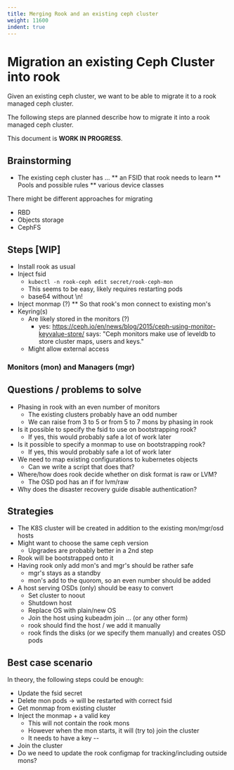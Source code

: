 ```yaml
---
title: Merging Rook and an existing ceph cluster
weight: 11600
indent: true
---
```


# Migration an existing Ceph Cluster into rook

Given an existing ceph cluster, we want to be able to migrate
it to a rook managed ceph cluster.

The following steps are planned describe how to
migrate it into a rook managed ceph cluster.

This document is **WORK IN PROGRESS**.

## Brainstorming

* The existing ceph cluster has ...
** an FSID that rook needs to learn
** Pools and possible rules
** various device classes

There might be different approaches for migrating

* RBD
* Objects storage
* CephFS

## Steps [WIP]

* Install rook as usual
* Inject fsid
  * `kubectl -n rook-ceph edit secret/rook-ceph-mon`
  * This seems to be easy, likely requires restarting pods
  * base64 without \n!
* Inject monmap (?)
** So that rook's mon connect to existing mon's
* Keyring(s)
  * Are likely stored in the monitors (?)
    * yes:
      https://ceph.io/en/news/blog/2015/ceph-using-monitor-keyvalue-store/
      says: "Ceph monitors make use of leveldb to store cluster maps, users and keys."
  * Might allow external access

### Monitors (mon) and Managers (mgr)


## Questions / problems to solve

* Phasing in rook with an even number of monitors
  * The existing clusters probably have an odd number
  * We can raise from 3 to 5 or from 5 to 7 mons by phasing in rook
* Is it possible to specify the fsid to use on bootstrapping rook?
  * If yes, this would probably safe a lot of work later
* Is it possible to specify a monmap to use on bootstrapping rook?
  * If yes, this would probably safe a lot of work later
* We need to map existing configurations to kubernetes objects
  * Can we write a script that does that?
* Where/how does rook decide whether on disk format is raw or LVM?
  * The OSD pod has an if for lvm/raw
* Why does the disaster recovery guide disable authentication?

## Strategies

* The K8S cluster will be created in addition to the existing
  mon/mgr/osd hosts
* Might want to choose the same ceph version
  * Upgrades are probably better in a 2nd step
* Rook will be bootstrapped onto it
* Having rook only add mon's and mgr's should be rather safe
  * mgr's stays as a standby
  * mon's add to the quorom, so an even number should be added
* A host serving OSDs (only) should be easy to convert
  * Set cluster to noout
  * Shutdown host
  * Replace OS with plain/new OS
  * Join the host using kubeadm join ... (or any other form)
  * rook should find the host / we add it manually
  * rook finds the disks (or we specify them manually) and creates OSD
    pods

## Best case scenario

In theory, the following steps could be enough:

* Update the fsid secret
* Delete mon pods -> will be restarted with correct fsid
* Get monmap from existing cluster
* Inject the monmap + a valid key
  * This will not contain the rook mons
  * However when the mon starts, it will (try to) join the cluster
  * It needs to have a key --
* Join the cluster
 * Do we need to update the rook configmap for tracking/including
   outside mons?

